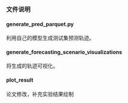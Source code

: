 



### 文件说明

#### generate_pred_parquet.py

利用自己的模型生成测试集预测轨迹。

#### generate_forecasting_scenario_visualizations

将生成的轨迹可视化。

#### plot_result

论文修改，补充实验结果绘制